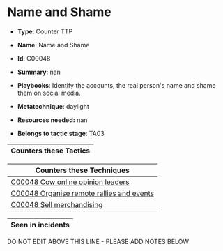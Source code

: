 # Name and Shame

* **Type**: Counter TTP

* **Name**: Name and Shame

* **Id**: C00048

* **Summary**: nan

* **Playbooks**: Identify the accounts, the real person's name and shame them on social media.

* **Metatechnique**: daylight

* **Resources needed:** nan

* **Belongs to tactic stage**: TA03


| Counters these Tactics |
| ---------------------- |



| Counters these Techniques |
| ------------------------- |
| [C00048 Cow online opinion leaders](../techniques/C00048.md) |
| [C00048 Organise remote rallies and events](../techniques/C00048.md) |
| [C00048 Sell merchandising](../techniques/C00048.md) |



| Seen in incidents |
| ----------------- |


DO NOT EDIT ABOVE THIS LINE - PLEASE ADD NOTES BELOW